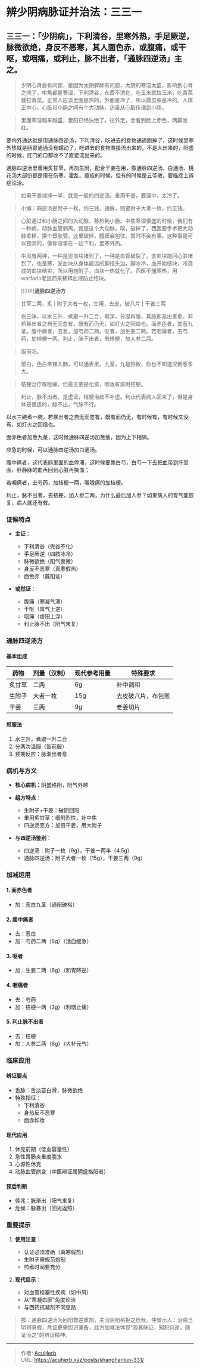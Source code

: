 # 辨少阴病脉证并治法：三三一


## 三三一：「少阴病」，下利清谷，里寒外热，手足厥逆，脉微欲绝，身反不恶寒，其人面色赤，或腹痛，或干呕，或咽痛，或利止，脉不出者，「通脉四逆汤」主之。

<!--more-->

> 少阴心肾会有问题，是因为太阴脾肺有问题，太阴的寒湿太盛，影响到心肾之间了，中焦都是寒湿，下利清谷，东西不消化，吃玉米就拉玉米，吃青菜就拉青菜。正常人应该里面是热的，外面是冷了，所以摸皮肤是冷的。人体正中心，心脏和小肠之间有个大动脉，热量从心脏传递到小肠。

> 里面寒湿越来越盛，里阳已经快绝了，往外走，会看到脸上赤色，两颧发红。

要内外通达就是用通脉四逆汤，下利清谷，吃进去的食物通通跑掉了，这时候里寒外热就是肠胃通通没有蠕动了，吃进去的食物直接流出来的，不是大出来的，阳虚的时候，肛门的口都收不了直接流出来的。

通脉四逆汤里重用炙甘草，再加生附，配合干姜在用，像通脉四逆汤、白通汤、桃花汤大部份都是用在伤寒、霍乱、瘟疫的时候，但有的时候是五苓散，要临症上辨症论治。

> 如果干姜减掉一半，就是一般的四逆汤。重用干姜，要温中，太冷了。

> 小编：四逆汤是附子一枚，约三钱。通脉，则要附子大者一枚，约五钱。

> 心脏通过和小肠之间的大动脉，移热到小肠。中焦寒湿很盛的时候，我们有一种病，动脉血管剥离，就是这个大动脉，噗，破掉了，西医要手术把大动脉拿掉，换个塑胶管。这里破掉，腹膜会包住，暂时不会有事。这种事是可以预测的，像你没事在一边下利，里寒外热。

> 中风有两种，一种是淤血块堵到了，一种是血管破裂了。淤血块跑回心脏堵到了，也是寒，淤血块从身体最远的脚指头边，脚冰冷，血开始结块，冷造成的血块结实，所以用炮附子，血块一热就化了。西医不懂寒热，用warfarin老鼠药来稀释血液防止结块。

> [!TIP]**通脉四逆汤方**
>
> 甘草二两，炙 | 附子大者一枚，生用，去皮，破八片 | 干姜三两
>
> 右三味，以水三升，煮取一升二合，取滓，分温再服，其脉即渐出者愈。非若暴出者之自无而忽有，既有而仍无，如灯火之回焰也。面赤色者，加葱九茎。腹中痛者，去葱，加芍药二两。呕者，加生姜二两。若咽痛者，去芍药，加桔梗一两。利止，脉不出者，去桔梗，加人参二两。

> 饭前吃。

> 葱白，色白辛辣入肺，可以通表里。九茎，九是阳数，你也不知道汉朝葱多大。

> 桔梗治疗喉咙痛，但最主要是化痰，喉咙有痰用桔梗。

> 利止，脉不出者，是虚证，桔梗治痰不补虚。利止代表病人回来了，但是身体是很虚的，脉不出，气脉不行。

以水三碗煮一碗，若暴出者之自无而忽有，既有而仍无，有时候有，有时候又没有，如灯火之回焰也。

面赤色者加葱九茎，这时候通脉四逆汤加葱茎，因为上下相隔。

应急的时候，可以通脉四逆汤加白通汤。

腹中痛者，这代表肠里面的血停滞，这时候要靠白芍，白芍一下去把血带到肝里面，肝静脉的血再回到心脏再换血；

若咽痛者，去芍药，加桔梗一两，喉咙痛的加桔梗。

利止，脉不出者，去桔梗，加人参二两，为什么最后加人参？如果病人的胃气能恢复，病人就还有救。

### 证候特点
- **主证**：
  - 下利清谷（完谷不化）
  - 手足厥逆（四肢冰冷）
  - 脉微欲绝（阳气衰微）
  - 身反不恶寒（真寒假热）
  - 面色赤（戴阳证）

- **或然证**：
  - 腹痛（寒凝气滞）
  - 干呕（胃气上逆）
  - 咽痛（虚阳上浮）
  - 利止脉不出（阳气未复）

### 通脉四逆汤方
#### 基本组成
| 药物   | 剂量（汉制） | 现代参考用量 | 特殊要求           |
|--------|--------------|--------------|--------------------|
| 炙甘草 | 二两         | 6g           | 补中调和           |
| 生附子 | 大者一枚     | 15g          | 去皮破八片，布包煎 |
| 干姜   | 三两         | 9g           | 老姜切片           |

#### 煎服法
1. 水三升，煮取一升二合
2. 分两次温服（饭前服）
3. 预期反应：脉渐出者愈

### 病机与方义
- **核心病机**：阴盛格阳，阳气外越
- **组方特点**：
  - 生附子+干姜：破阴回阳
  - 重用炙甘草：缓附烈性，补中焦
  - 四逆汤变方：加倍干姜，用大附子

- **与四逆汤鉴别**：
  - 四逆汤：附子一枚（9g），干姜一两半（4.5g）
  - 通脉四逆汤：附子大者一枚（15g），干姜三两（9g）

### 加减运用
#### 1. 面赤色者
- 加：葱白九茎（通阳破格）

#### 2. 腹中痛者
- 去：葱白
- 加：芍药二两（6g）（活血缓急）

#### 3. 呕者
- 加：生姜二两（6g）（和胃降逆）

#### 4. 咽痛者
- 去：芍药
- 加：桔梗一两（3g）（利咽止痛）

#### 5. 利止脉不出者
- 去：桔梗
- 加：人参二两（6g）（大补元气）

### 临床应用
#### 辨证要点
- 舌脉：舌淡苔白滑，脉微欲绝
- 特殊指征：
  - 下利清谷
  - 身热反不恶寒
  - 面赤如妆

#### 现代应用
1. 休克前期（低血容量性）
2. 急性胃肠炎重度脱水
3. 心源性休克
4. 动脉血管病变（中医辨证属阴盛格阳者）

#### 预后判断
- 佳兆：脉渐出（阳气来复）
- 危候：脉暴出（回光返照）

### 重要提示
1. **使用注意**：
   - 认证必须准确（真寒假热）
   - 生附子需规范炮制
   - 煎煮时间要充分

2. **现代启示**：
   - 对血管栓塞性疾病（如中风）
   - 从"寒凝血瘀"角度论治
   - 与西药抗凝剂不同思路

> 按：通脉四逆汤为回阳救逆重剂，主治阴阳格拒之危候。仲景示人：治病当明辨真假，危证更需胆识兼备。此方加减法体现"观其脉证，知犯何逆，随证治之"的辨证精神。

---

> 作者: [AcuHerb](https://acuherb.xyz)  
> URL: https://acuherb.xyz/posts/shanghanlun-331/  

